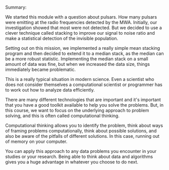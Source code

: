 Summary:

We started this module with a question about pulsars. How many pulsars were emitting at the radio frequencies detected by the MWA. Initially, our investigation showed that most were not detected. But we decided to use a clever technique called stacking to improve our signal to noise ratio and make a statistical detection of the invisible population.

Setting out on this mission, we implemented a really simple mean stacking program and then decided to extend it to a median stack, as the median can be a more robust statistic. Implementing the median stack on a small amount of data was fine, but when we increased the data size, things immediately became problematic.

This is a really typical situation in modern science. Even a scientist who does not consider themselves a computational scientist or programmer has to work out how to analyze data efficiently.

There are many different technologies that are important and it's important that you have a good toolkit available to help you solve the problems. But, in this course, we want to focus on the underlying approach to problem solving, and this is often called computational thinking.

Computational thinking allows you to identify the problem, think about ways of framing problems computationally, think about possible solutions, and also be aware of the pitfalls of different solutions. In this case, running out of memory on your computer.

You can apply this approach to any data problems you encounter in your studies or your research. Being able to think about data and algorithms gives you a huge advantage in whatever you choose to do next.
